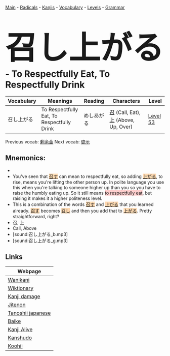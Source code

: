 <style> bigfont {font-size: 100px}</style>
[Main](../README.md) -
[Radicals](../radicals.md) -
[Kanjis](../kanjis.md) -
[Vocabulary](../vocabulary.md) -
[Levels](../levels.md) -
[Grammar](../grammar.md)
# <bigfont> 召し上がる</bigfont> - To Respectfully Eat, To Respectfully Drink 

| Vocabulary | Meanings | Reading | Characters | Level |
| --- | --- | --- | --- | --- |
| 召し上がる | To Respectfully Eat, To Respectfully Drink | めしあがる |  [召](../kanjis/召.md) (Call, Eat), [上](../kanjis/上.md) (Above, Up, Over) | [Level 53](../levels/wk_level53.md) |

Previous vocab: [剰余金](剰余金.md) Next vocab: [啓示](啓示.md) 

## Mnemonics:

* 
* You've seen that <span style="background-color:#fed8b1"> [召す](https://jisho.org/search/召す)</span> can mean to respectfully eat, so adding <span style="background-color:#fed8b1"> [上がる](https://jisho.org/search/上がる)</span>, to rise, means you're lifting the other person up. In polite language you use this when you're talking to someone higher up than you so you have to raise the humbly eating up. So it still means <span style="background-color:#ffcccb"> to respectfully eat</span>, but raising it makes it a higher politeness level.
* This is a combination of the words <span style="background-color:#fed8b1"> [召す](https://jisho.org/search/召す)</span> and <span style="background-color:#fed8b1"> [上がる](https://jisho.org/search/上がる)</span> that you learned already. <span style="background-color:#fed8b1"> [召す](https://jisho.org/search/召す)</span> becomes <span style="background-color:#fed8b1"> [召し](https://jisho.org/search/召し)</span> and then you add that to <span style="background-color:#fed8b1"> [上がる](https://jisho.org/search/上がる)</span>. Pretty straightforward, right?
* 召, 上
* Call, Above
* [sound:召し上がる_b.mp3]
* [sound:召し上がる_g.mp3]


## Links 

| Webpage |
| --- |
| [Wanikani          ](https://www.wanikani.com/kanji/召し上がる) |
| [Wiktionary        ](https://en.wiktionary.org/wiki/召し上がる) |
| [Kanji damage      ](http://www.kanjidamage.com/kanji/search?utf8=✓&q=召し上がる) |
| [Jitenon           ](https://jitenon.com/kanji/召し上がる) |
| [Tanoshii japanese ](https://www.tanoshiijapanese.com/dictionary/kanji.cfm?k=召し上がる) |
| [Baike             ](https://baike.baidu.com/item/召し上がる) |
| [Kanji Alive       ](https://app.kanjialive.com/召し上がる) |
| [Kanshudo          ](https://www.kanshudo.com/searchmn?q=召し上がる) |
| [Koohii            ](https://kanji.koohii.com/study/kanji/召し上がる) |
